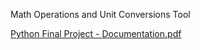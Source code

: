Math Operations and Unit Conversions Tool 

[Python Final Project - Documentation.pdf](https://github.com/user-attachments/files/17021938/Python.Final.Project.-.Documentation.pdf)
